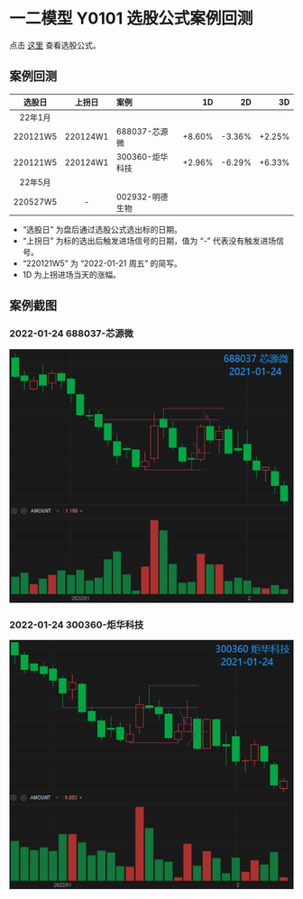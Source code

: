 # 一二模型 Y0101 选股公式案例回测

点击 [这里](./Y0101-选股公式) 查看选股公式。

## 案例回测

| 选股日   | 上拐日   |      案例       |   1D    |   2D   |   3D   |
|:--------:|:--------:|:----------------|--------:|-------:|-------:|
| 22年1月
| 220121W5 | 220124W1 | 688037-芯源微   |  +8.60% | -3.36% | +2.25% |
| 220121W5 | 220124W1 | 300360-炬华科技 |  +2.96% | -6.29% | +6.33% |
| 22年5月
| 220527W5 |   -    | 002932-明德生物 |         |        |        |

- “选股日” 为盘后通过选股公式选出标的日期。
- “上拐日” 为标的选出后触发进场信号的日期，值为 “-” 代表没有触发进场信号。
- “220121W5” 为 “2022-01-21 周五” 的简写。
- 1D 为上拐进场当天的涨幅。

## 案例截图

### 2022-01-24 688037-芯源微

![](./assets/Y0101-220124-688037-芯源微.png)

### 2022-01-24 300360-炬华科技

![](./assets/Y0101-220124-300360-炬华科技.png)